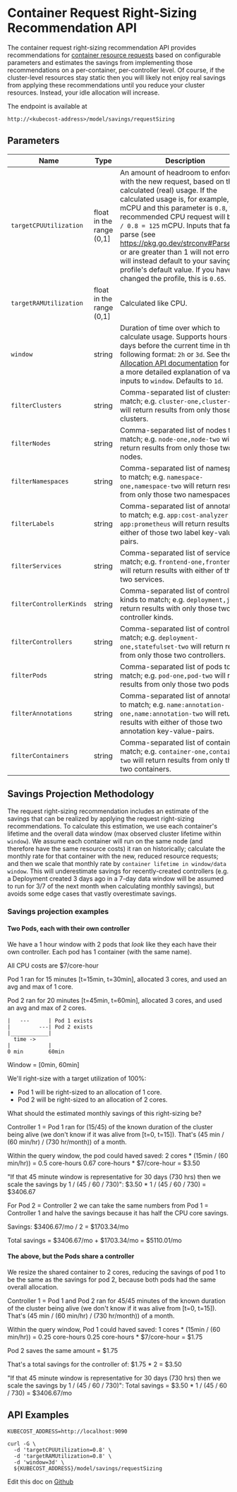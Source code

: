 Container Request Right-Sizing Recommendation API
==================================

The container request right-sizing recommendation API provides recommendations for
[container resource requests](https://kubernetes.io/docs/concepts/configuration/manage-resources-containers/)
based on configurable parameters and estimates the savings from implementing those recommendations
on a per-container, per-controller level. Of course, if the cluster-level resources stay static then
you will likely not enjoy real savings from applying these recommendations until you reduce
your cluster resources. Instead, your idle allocation will increase.

The endpoint is available at
```
http://<kubecost-address>/model/savings/requestSizing
```

## Parameters


| Name | Type | Description |
|------|------|-------------|
| `targetCPUUtilization` | float in the range (0,1] | An amount of headroom to enforce with the new request, based on the calculated (real) usage. If the calculated usage is, for example, 100 mCPU and this parameter is `0.8`, the recommended CPU request will be `100 / 0.8 = 125` mCPU. Inputs that fail to parse (see https://pkg.go.dev/strconv#ParseFloat) or are greater than 1 will not error; they will instead default to your savings profile's default value. If you have not changed the profile, this is  `0.65`.|
| `targetRAMUtilization` | float in the range (0,1] | Calculated like CPU. |
| `window` | string | Duration of time over which to calculate usage. Supports hours or days before the current time in the following format: `2h` or `3d`. See the [Allocation API documentation](https://github.com/kubecost/docs/blob/main/allocation.md#querying) for more a more detailed explanation of valid inputs to `window`. Defaults to `1d`. |
| `filterClusters` | string | Comma-separated list of clusters to match; e.g. `cluster-one,cluster-two` will return results from only those two clusters. |
| `filterNodes` | string | Comma-separated list of nodes to match; e.g. `node-one,node-two` will return results from only those two nodes. |
| `filterNamespaces` | string | Comma-separated list of namespaces to match; e.g. `namespace-one,namespace-two` will return results from only those two namespaces. |
| `filterLabels` | string | Comma-separated list of annotations to match; e.g. `app:cost-analyzer, app:prometheus` will return results with either of those two label key-value-pairs. |
| `filterServices` | string | Comma-separated list of services to match; e.g. `frontend-one,frontend-two` will return results with either of those two services. |
| `filterControllerKinds` | string | Comma-separated list of controller kinds to match; e.g. `deployment,job` will return results with only those two controller kinds. |
| `filterControllers` | string | Comma-separated list of controllers to match; e.g. `deployment-one,statefulset-two` will return results from only those two controllers. |
| `filterPods` | string | Comma-separated list of pods to match; e.g. `pod-one,pod-two` will return results from only those two pods. |
| `filterAnnotations` | string | Comma-separated list of annotations to match; e.g. `name:annotation-one,name:annotation-two` will return results with either of those two annotation key-value-pairs. |
| `filterContainers` | string | Comma-separated list of containers to match; e.g. `container-one,container-two` will return results from only those two containers. |


## Savings Projection Methodology

The request right-sizing recommendation includes an estimate of the savings that
can be realized by applying the request right-sizing recommendations. To
calculate this estimation, we use each container's lifetime and the overall data
window (max observed cluster lifetime within `window`). We assume each container
will run on the same node (and therefore have the same resource costs) it ran on
historically; calculate the monthly rate for that container with the new,
reduced resource requests; and then we scale that monthly rate by `container
lifetime in window/data window`. This will underestimate savings for
recently-created controllers (e.g. a Deployment created 3 days ago in a 7-day
data window will be assumed to run for 3/7 of the next month when calculating
monthly savings), but avoids some edge cases that vastly overestimate savings.

### Savings projection examples

#### Two Pods, each with their own controller

We have a 1 hour window with 2 pods that _look_ like they each have
their own controller. Each pod has 1 container (with the same name).

All CPU costs are $7/core-hour

Pod 1 ran for 15 minutes [t=15min, t=30min], allocated 3 cores, and
used an avg and max of 1 core.

Pod 2 ran for 20 minutes [t=45min, t=60min], allocated 3 cores, and
used an avg and max of 2 cores.

```
|   ---      | Pod 1 exists
|         ---| Pod 2 exists
|____________|
  time ->
|            |
0 min        60min
```

Window = [0min, 60min]

We'll right-size with a target utilization of 100%:
- Pod 1 will be right-sized to an allocation of 1 core.
- Pod 2 will be right-sized to an allocation of 2 cores.

What should the estimated monthly savings of this right-sizing be?

Controller 1 = Pod 1 ran for (15/45) of the known duration of the
cluster being alive (we don't know if it was alive from [t=0, t=15]).
That's (45 min / (60 min/hr) / (730 hr/month)) of a month.

Within the query window, the pod could haved saved:
2 cores * (15min / (60 min/hr)) = 0.5 core-hours
0.67 core-hours * $7/core-hour = $3.50

"If that 45 minute window is representative for 30 days (730 hrs)
then we scale the savings by 1 / (45 / 60 / 730)":
$3.50 * 1 / (45 / 60 / 730) = $3406.67

For Pod 2 = Controller 2 we can take the same numbers from Pod 1 =
Controller 1 and halve the savings because it has half the CPU core
savings.

Savings: $3406.67/mo / 2 = $1703.34/mo

Total savings = $3406.67/mo + $1703.34/mo = $5110.01/mo

#### The above, but the Pods share a controller

We resize the shared container to 2 cores, reducing the savings of
pod 1 to be the same as the savings for pod 2, because both pods had
the same overall allocation.

Controller 1 = Pod 1 and Pod 2 ran for 45/45 minutes of the known
duration of the cluster being alive (we don't know if it was alive
from [t=0, t=15]).
That's (45 min / (60 min/hr) / (730 hr/month)) of a month.

Within the query window, Pod 1 could haved saved:
1 cores * (15min / (60 min/hr)) = 0.25 core-hours
0.25 core-hours * $7/core-hour = $1.75

Pod 2 saves the same amount = $1.75

That's a total savings for the controller of:
$1.75 * 2 = $3.50

"If that 45 minute window is representative for 30 days (730 hrs)
then we scale the savings by 1 / (45 / 60 / 730)":
Total savings = $3.50 * 1 / (45 / 60 / 730) = $3406.67/mo

## API Examples

```
KUBECOST_ADDRESS=http://localhost:9090

curl -G \
  -d 'targetCPUUtilization=0.8' \
  -d 'targetRAMUtilization=0.8' \
  -d 'window=3d' \
  ${KUBECOST_ADDRESS}/model/savings/requestSizing
```

Edit this doc on [Github](https://github.com/kubecost/docs/blob/main/api-request-right-sizing.md)

<!--- {"article":"4407595919895","section":"4402829033367","permissiongroup":"1500001277122"} --->
